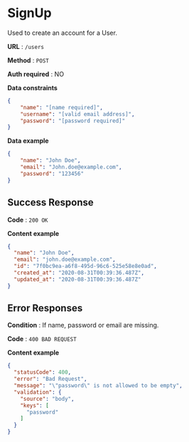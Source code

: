 # SignUp

Used to create an account for a User.

**URL** : `/users`

**Method** : `POST`

**Auth required** : NO

**Data constraints**

```json
{
    "name": "[name required]",
    "username": "[valid email address]",
    "password": "[password required]"
}
```

**Data example**

```json
{
	"name": "John Doe",
	"email": "John.doe@example.com",
	"password": "123456"
}
```

## Success Response

**Code** : `200 OK`

**Content example**

```json
{
  "name": "John Doe",
  "email": "john.doe@example.com",
  "id": "7f0bc9ea-a6f8-495d-96c6-525e58e8e0ad",
  "created_at": "2020-08-31T00:39:36.487Z",
  "updated_at": "2020-08-31T00:39:36.487Z"
}
```

## Error Responses

**Condition** : If name, password or email are missing.

**Code** : `400 BAD REQUEST`

**Content example**

```json
{
  "statusCode": 400,
  "error": "Bad Request",
  "message": "\"password\" is not allowed to be empty",
  "validation": {
    "source": "body",
    "keys": [
      "password"
    ]
  }
}
```

